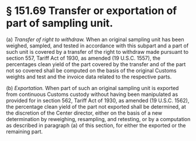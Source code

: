 # § 151.69   Transfer or exportation of part of sampling unit.

(a) *Transfer of right to withdraw.* When an original sampling unit has been weighed, sampled, and tested in accordance with this subpart and a part of such unit is covered by a transfer of the right to withdraw made pursuant to section 557, Tariff Act of 1930, as amended (19 U.S.C. 1557), the percentages clean yield of the part covered by the transfer and of the part not so covered shall be computed on the basis of the original Customs weights and test and the invoice data related to the respective parts. 


(b) *Exportation.* When part of such an original sampling unit is exported from continuous Customs custody without having been manipulated as provided for in section 562, Tariff Act of 1930, as amended (19 U.S.C. 1562), the percentage clean yield of the part not exported shall be determined, at the discretion of the Center director, either on the basis of a new determination by reweighing, resampling, and retesting, or by a computation as described in paragraph (a) of this section, for either the exported or the remaining part. 




